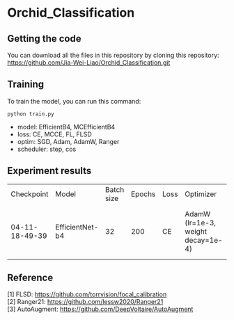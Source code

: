 # Orchid_Classification

## Getting the code
You can download all the files in this repository by cloning this repository:  
https://github.com/Jia-Wei-Liao/Orchid_Classification.git


## Training
To train the model, you can run this command:
```
python train.py
```
- model: EfficientB4, MCEfficientB4
- loss: CE, MCCE, FL, FLSD
- optim: SGD, Adam, AdamW, Ranger
- scheduler: step, cos


## Experiment results
<table>
  <tr>
    <td>Checkpoint</td>
    <td>Model</td>
    <td>Batch size</td>
    <td>Epochs</td>
    <td>Loss</td>
    <td>Optimizer</td>
    <td>Scheduler</td>
    <td>Augmentation</td>
    <td>Best val acc</td>
  </tr>
  <tr>
    <td>04-11-18-49-39</td>
    <td>EfficientNet-b4</td>
    <td>32</td>
    <td>200</td>
    <td>CE</td>
    <td>AdamW (lr=1e-3,  weight decay=1e-4)</td>
    <td>Step (size=3, gamma=0.8)</td>
    <td>RandomResizedCrop(416),<br>RandomHorizontalFlip(p=0.5),<br>RandomRotation(=10),<br>Normalize(mean=(0.485, 0.456, 0.406), std=(0.229, 0.224, 0.225))
    <td>85.62 (ep=75)</td>
  </tr>
</table>

## Reference
[1] FLSD: https://github.com/torrvision/focal_calibration  
[2] Ranger21: https://github.com/lessw2020/Ranger21  
[3] AutoAugment: https://github.com/DeepVoltaire/AutoAugment  
